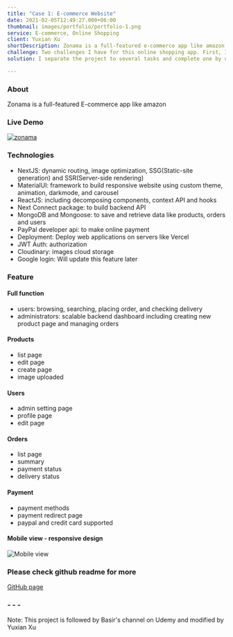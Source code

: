 ```yaml
---
title: "Case 1: E-commerce Website"
date: 2021-02-05T12:49:27.000+06:00
thumbnail: images/portfolio/portfolio-1.png
service: E-commerce, Online Shopping
client: Yuxian Xu
shortDescription: Zonama is a full-featured e-commerce app like amazon. It is also a full stack project with NextJS, MongoDB, paypal gateway, google map, and Material UI(MUI).
challenge: Two challenges I have for this online shopping app. First, I used lots of hooks to set states. Second is user authentication. Both of them need patience and time to implement.
solution: I separate the project to several tasks and complete one by one. It's great to see the process for each commit.

---
```

### About

Zonama is a full-featured E-commerce app like amazon

### Live Demo

[![zonama](https://res.cloudinary.com/zonama/image/upload/v1651168624/portfolio/zonama-1_taz02w.png)](https://zonama.vercel.app)

### Technologies

- NextJS: dynamic routing, image optimization, SSG(Static-site generation) and SSR(Server-side rendering)
- MaterialUI: framework to build responsive website using custom theme, animation, darkmode, and carousel
- ReactJS: including decomposing components, context API and hooks
- Next Connect package: to build backend API
- MongoDB and Mongoose: to save and retrieve data like products, orders and users
- PayPal developer api: to make online payment
- Deployment: Deploy web applications on servers like Vercel
- JWT Auth: authorization
- Cloudinary: images cloud storage 
- Google login: Will update this feature later


### Feature

#### Full function

- users: browsing, searching, placing order, and checking delivery
- administrators: scalable backend dashboard including creating new product page and managing orders

#### Products

- list page
- edit page
- create page
- image uploaded

#### Users

- admin setting page
- profile page
- edit page

#### Orders

- list page
- summary
- payment status
- delivery status

#### Payment

- payment methods
- payment redirect page
- paypal and credit card supported



#### Mobile view - responsive design

![Mobile view](https://res.cloudinary.com/zonama/image/upload/v1645407475/Screen_Shot_2022-02-20_at_5.37.27_PM_swp02i.png)

### Please check github readme for more

[GitHub page](https://github.com/yuxianxu/zonama-ecommerce-Nextjs-MUI)


### - - -

Note: This project is followed by Basir's channel on Udemy and modified by Yuxian Xu
